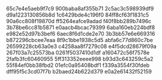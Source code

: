 65c7e4e5aeb9f7c9
900baba8af355b71
2c5ac3c598939df9
d9a1223130856b8d
1c6429bde4c196f0
84ff8cf63f1831c5
90a6cc808f19870d
ff5264eafce9adad
f40f8bb289b7496c
3b78be6cc81b5871
e0aacb4bcac79399
6aba160eb224bdf8
e982e52d97b3bef6
6aec8f6d1cde2e70
3b3bb57e6e669316
b872296cbcee7eaa
8f9c1bbe1938c5d5
abfa6c77d860c7be
26599228cb63a0e3
c4258aa8f7279c08
e4f5dcd28679f09a
267f03a7c25573ba
0261f5037410d1df
a160472c56f7578e
2fafb3fc60460955
5ff313352eeee998
b93d3c643259c5a2
55f84ef0bb38fbd2
01efc0a95408bdf1
f339a3554f30fdeb
dff95f5c3cd07f7b
b2baed24b622d379
e0a2e61432f52159
